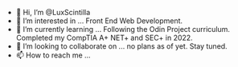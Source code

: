 - 👋 Hi, I’m @LuxScintilla
- 👀 I’m interested in ... Front End Web Development.
- 🌱 I’m currently learning ... Following the Odin Project curriculum. Completed my CompTIA A+ NET+ and SEC+ in 2022.
- 💞️ I’m looking to collaborate on ... no plans as of yet. Stay tuned.
- 📫 How to reach me ...

<!---
LuxScintilla/LuxScintilla is a ✨ special ✨ repository because its `README.md` (this file) appears on your GitHub profile.
You can click the Preview link to take a look at your changes.
--->
